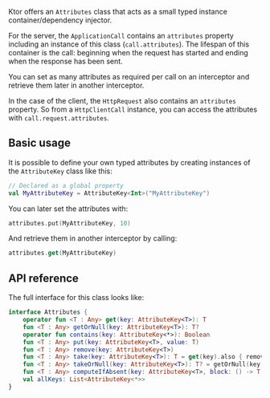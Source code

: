 [//]: # (title: Attributes)

<include src="lib.xml" include-id="outdated_warning"/>

Ktor offers an `Attributes` class that acts as a small typed instance container/dependency injector.

For the server, the `ApplicationCall` contains an `attributes` property including an instance of this class (`call.attributes`).
The lifespan of this container is the call: beginning when the request has started and ending when the response has been sent.

You can set as many attributes as required per call on an interceptor and retrieve them later in another interceptor.

In the case of the client, the `HttpRequest` also contains an `attributes` property.
So from a `HttpClientCall` instance, you can access the attributes with `call.request.attributes`.

## Basic usage

It is possible to define your own typed attributes by creating instances of the `AttributeKey` class like this:

```kotlin
// Declared as a global property
val MyAttributeKey = AttributeKey<Int>("MyAttributeKey")
```

You can later set the attributes with:

```kotlin
attributes.put(MyAttributeKey, 10)
```

And retrieve them in another interceptor by calling:

```kotlin
attributes.get(MyAttributeKey)
```

## API reference

The full interface for this class looks like:

```kotlin
interface Attributes {
    operator fun <T : Any> get(key: AttributeKey<T>): T
    fun <T : Any> getOrNull(key: AttributeKey<T>): T?
    operator fun contains(key: AttributeKey<*>): Boolean
    fun <T : Any> put(key: AttributeKey<T>, value: T)
    fun <T : Any> remove(key: AttributeKey<T>)
    fun <T : Any> take(key: AttributeKey<T>): T = get(key).also { remove(key) }
    fun <T : Any> takeOrNull(key: AttributeKey<T>): T? = getOrNull(key).also { remove(key) }
    fun <T : Any> computeIfAbsent(key: AttributeKey<T>, block: () -> T): T
    val allKeys: List<AttributeKey<*>>
}
```